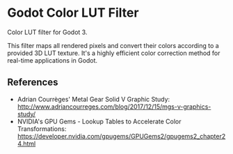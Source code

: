 # Godot Color LUT Filter

Color LUT filter for Godot 3.

This filter maps all rendered pixels and convert their colors according to a provided 3D LUT texture. It's a highly 
efficient color correction method for real-time applications in Godot.

## References

- Adrian Courrèges' Metal Gear Solid V Graphic Study: http://www.adriancourreges.com/blog/2017/12/15/mgs-v-graphics-study/
- NVIDIA's GPU Gems - Lookup Tables to Accelerate Color Transformations: https://developer.nvidia.com/gpugems/GPUGems2/gpugems2_chapter24.html
